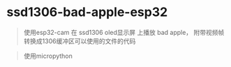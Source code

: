 # ssd1306-bad-apple-esp32
> 使用esp32-cam 在 ssd1306 oled显示屏 上播放 bad apple， 附带视频帧转换成1306缓冲区可以使用的文件的代码

> 使用micropython
